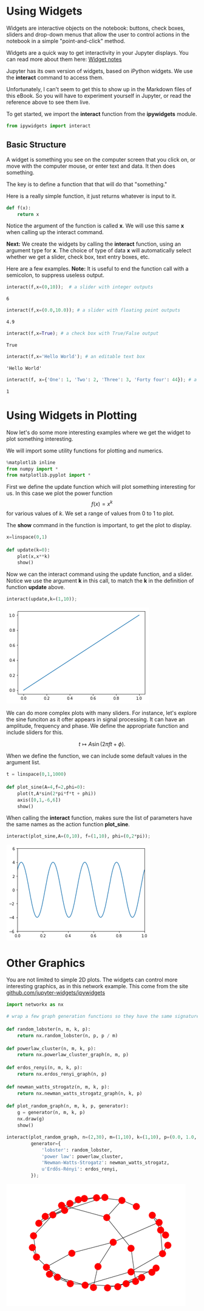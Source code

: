 # Using Widgets

Widgets are interactive objects on the notebook: buttons, check boxes, sliders and drop-down menus that allow the user to control actions in the notebook in a simple "point-and-click" method.

Widgets are a quick way to get interactivity in your Jupyter displays. You can read more about them here:
[Widget notes](http://ipywidgets.readthedocs.io/en/latest/examples/Widget%20Basics.html)

Jupyter has its own version of widgets, based on iPython widgets. We use the **interact** command to access them.

Unfortunately, I can't seem to get this to show up in the Markdown files of this eBook. So you will have to experiment yourself in Jupyter, or read the reference above to see them live.


To get started, we import the **interact** function from the **ipywidgets** module.


```python
from ipywidgets import interact
```

## Basic Structure

A widget is something you see on the computer screen that you click on, or move with the computer mouse, or enter text and data. It then does something.

The key is to define a function that that will do that "something."

Here is a really simple function, it just returns whatever is input to it.


```python
def f(x):
    return x
```

Notice the argument of the function is called **x**. We will use this same **x** when calling up the interact command.


**Next:** We create the widgets by calling the **interact** function, using an argument type for **x**. The choice of type of data **x** will automatically select whether we get a slider, check box, text entry boxes, etc.

Here are a few examples. **Note:** It is useful to end the function call with a semicolon, to suppress useless output.


```python
interact(f,x=(0,10));  # a slider with integer outputs
```


    6



```python
interact(f,x=(0.0,10.0)); # a slider with floating point outputs
```


    4.9



```python
interact(f,x=True); # a check box with True/False output
```


    True



```python
interact(f,x='Hello World'); # an editable text box
```


    'Hello World'



```python
interact(f, x={'One': 1, 'Two': 2, 'Three': 3, 'Forty four': 44}); # a drop-down list
```


    1


# Using Widgets in Plotting

Now let's do some more interesting examples where we get the widget to plot something interesting.

We will import some utility functions for plotting and numerics.


```python
%matplotlib inline
from numpy import *
from matplotlib.pyplot import *
```

First we define the update function which will plot something interesting for us. In this case we plot the power function $$f(x) = x^k$$ for various values of $k$. We set a range of values from 0 to 1 to plot.

The **show** command in the function is important, to get the plot to display.


```python
x=linspace(0,1)

def update(k=0):
    plot(x,x**k)
    show()
```

Now we can the interact command using the update function, and a slider. Notice we use the argument **k** in this call, to match the **k** in the definition of function **update** above.


```python
interact(update,k=(1,10));
```


![png](images/widgets_line.png)


We can do more complex plots with many sliders. For instance, let's explore the sine funciton as it ofter appears in signal processing. It can have an amplitude, frequency and phase. We define the appropriate function and include sliders for this.

$$t\mapsto A\sin(2\pi f t + \phi ).$$

When we define the function, we can include some default values in the argument list.


```python
t = linspace(0,1,1000)

def plot_sine(A=4,f=2,phi=0):
    plot(t,A*sin(2*pi*f*t + phi))
    axis([0,1,-6,6])
    show()
```

When calling the **interact** function, makes sure the list of parameters have the same names as the action function **plot_sine**.


```python
interact(plot_sine,A=(0,10), f=(1,10), phi=(0,2*pi));
```


![png](images/widgets_sine.png)


# Other Graphics

You are not limited to simple 2D plots. The widgets can control more interesting graphics, as in this network example. This come from the site  [github.com/jupyter-widgets/ipywidgets](https://github.com/jupyter-widgets/ipywidgets)


```python
import networkx as nx
```


```python
# wrap a few graph generation functions so they have the same signature

def random_lobster(n, m, k, p):
    return nx.random_lobster(n, p, p / m)

def powerlaw_cluster(n, m, k, p):
    return nx.powerlaw_cluster_graph(n, m, p)

def erdos_renyi(n, m, k, p):
    return nx.erdos_renyi_graph(n, p)

def newman_watts_strogatz(n, m, k, p):
    return nx.newman_watts_strogatz_graph(n, k, p)

def plot_random_graph(n, m, k, p, generator):
    g = generator(n, m, k, p)
    nx.draw(g)
    show()
```


```python
interact(plot_random_graph, n=(2,30), m=(1,10), k=(1,10), p=(0.0, 1.0, 0.001),
         generator={
             'lobster': random_lobster,
             'power law': powerlaw_cluster,
             'Newman-Watts-Strogatz': newman_watts_strogatz,
             u'Erdős-Rényi': erdos_renyi,
         });
```


![png](images/widgets_network.png)



```python

```
